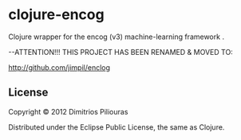 # clojure-encog

Clojure wrapper for the encog (v3) machine-learning framework .

--ATTENTION!!!
THIS PROJECT HAS BEEN RENAMED & MOVED TO: 

http://github.com/jimpil/enclog


## License

Copyright © 2012 Dimitrios Piliouras

Distributed under the Eclipse Public License, the same as Clojure.
